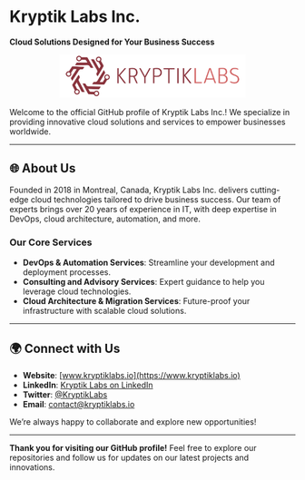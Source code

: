 # Kryptik Labs Inc.

**Cloud Solutions Designed for Your Business Success**

<div align="center">
	<img src="./Kryptik_Logo-Icone-Signature.png" alt="Kryptik Labs Logo" width="65%">
</div>

Welcome to the official GitHub profile of Kryptik Labs Inc.! We specialize in providing innovative cloud solutions and services to empower businesses worldwide.

---

## 🌐 About Us

Founded in 2018 in Montreal, Canada, Kryptik Labs Inc. delivers cutting-edge cloud technologies tailored to drive business success. Our team of experts brings over 20 years of experience in IT, with deep expertise in DevOps, cloud architecture, automation, and more.

### Our Core Services
- **DevOps & Automation Services**: Streamline your development and deployment processes.
- **Consulting and Advisory Services**: Expert guidance to help you leverage cloud technologies.
- **Cloud Architecture & Migration Services**: Future-proof your infrastructure with scalable cloud solutions.

---

## 🌍 Connect with Us

- **Website**: [www.kryptiklabs.io](https://www.kryptiklabs.io)
- **LinkedIn**: [Kryptik Labs on LinkedIn](https://www.linkedin.com/company/kryptiklabs)
- **Twitter**: [@KryptikLabs](https://twitter.com/KryptikLabs)
- **Email**: [contact@kryptiklabs.io](mailto:contact@kryptiklabs.io)

We’re always happy to collaborate and explore new opportunities!

---

**Thank you for visiting our GitHub profile!** Feel free to explore our repositories and follow us for updates on our latest projects and innovations.
